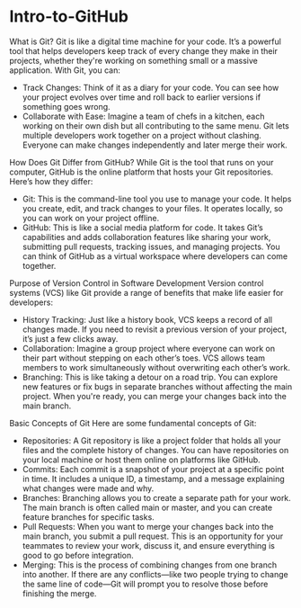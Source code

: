 # Intro-to-GitHub
What is Git?
Git is like a digital time machine for your code. It’s a powerful tool that helps developers keep track of every change they make in their projects, whether they're working on something small or a massive application. With Git, you can:
 - Track Changes: Think of it as a diary for your code. You can see how your project evolves over time and roll back to earlier versions if something goes wrong.
 - Collaborate with Ease: Imagine a team of chefs in a kitchen, each working on their own dish but all contributing to the same menu. Git lets multiple developers work together on a project without clashing. Everyone can make changes independently and later merge their work.

How Does Git Differ from GitHub?
While Git is the tool that runs on your computer, GitHub is the online platform that hosts your Git repositories. Here’s how they differ:
 - Git: This is the command-line tool you use to manage your code. It helps you create, edit, and track changes to your files. It operates locally, so you can work on your project offline.
 - GitHub: This is like a social media platform for code. It takes Git’s capabilities and adds collaboration features like sharing your work, submitting pull requests, tracking issues, and managing projects. You can think of GitHub as a virtual workspace where developers can come together.

Purpose of Version Control in Software Development
Version control systems (VCS) like Git provide a range of benefits that make life easier for developers:
- History Tracking: Just like a history book, VCS keeps a record of all changes made. If you need to revisit a previous version of your project, it’s just a few clicks away.
- Collaboration: Imagine a group project where everyone can work on their part without stepping on each other’s toes. VCS allows team members to work simultaneously without overwriting each other’s work.
- Branching: This is like taking a detour on a road trip. You can explore new features or fix bugs in separate branches without affecting the main project. When you're ready, you can merge your changes back into the main branch.

Basic Concepts of Git
Here are some fundamental concepts of Git:
- Repositories: A Git repository is like a project folder that holds all your files and the complete history of changes. You can have repositories on your local machine or host them online on platforms like GitHub.
- Commits: Each commit is a snapshot of your project at a specific point in time. It includes a unique ID, a timestamp, and a message explaining what changes were made and why.
- Branches: Branching allows you to create a separate path for your work. The main branch is often called main or master, and you can create feature branches for specific tasks.
- Pull Requests: When you want to merge your changes back into the main branch, you submit a pull request. This is an opportunity for your teammates to review your work, discuss it, and ensure everything is good to go before integration.
- Merging: This is the process of combining changes from one branch into another. If there are any conflicts—like two people trying to change the same line of code—Git will prompt you to resolve those before finishing the merge.
